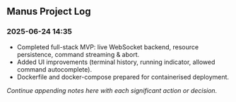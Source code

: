 ## Manus Project Log

### 2025-06-24 14:35
- Completed full-stack MVP: live WebSocket backend, resource persistence, command streaming & abort.
- Added UI improvements (terminal history, running indicator, allowed command autocomplete).
- Dockerfile and docker-compose prepared for containerised deployment.

*Continue appending notes here with each significant action or decision.* 